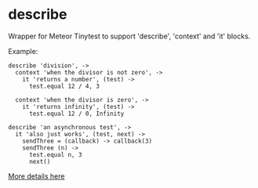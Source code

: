 describe
========

Wrapper for Meteor Tinytest to support 'describe', 'context' and 'it' blocks.

Example:

    describe 'division', ->
      context 'when the divisor is not zero', ->
        it 'returns a number', (test) ->
          test.equal 12 / 4, 3
    
      context 'when the divisor is zero', ->
        it 'returns infinity', (test) ->
          test.equal 12 / 0, Infinity
    
    describe 'an asynchronous test', ->
      it 'also just works', (test, next) ->
        sendThree = (callback) -> callback(3)
        sendThree (n) ->
          test.equal n, 3
          next()

[More details here](http://www.peterellisjones.com/post/101970705880/unit-testing-meteor-packages-with-tinytest)
